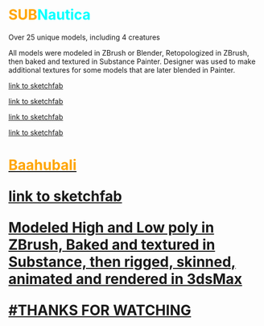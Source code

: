 
<!-- slide -->

<h1> <stile style="color:orange"*>SUB<stile style="color:cyan"*>Nautica</h1>

<!-- slide data-background-image="docs/media/render.png" -->
<!-- slide data-background-image="docs/media/all_models.png".reveal .slides section[data-vertical-align-top]{
	top: 0 !important;
} -->

Over 25 unique models, including 4 creatures 

<!-- slide -->
All models were modeled in ZBrush or Blender, Retopologized in ZBrush, then baked and textured in Substance Painter. 
Designer was used to make additional textures for some models that are later blended in Painter. 
<!-- slide data-background-image="docs/media/peeper.JPG".reveal .slides section[data-vertical-align-top]{
	top: 0 !important;
} -->
<a href="https://skfb.ly/osUOz">link to sketchfab

<!-- slide data-background-image="docs/media/stalker.JPG".reveal .slides section[data-vertical-align-top]{
	top: 0 !important;
} -->
<a href="https://skfb.ly/osUUn">link to sketchfab

<!-- slide data-background-image="docs/media/crashfish.JPG".reveal .slides section[data-vertical-align-top]{
	top: 0 !important;
} -->
<a href="https://skfb.ly/osUOZ">link to sketchfab


<!-- slide data-background-image="docs/media/sea_emperor.JPG".reveal .slides section[data-vertical-align-top]{
	top: 0 !important;
} -->
<a href="https://skfb.ly/osULI">link to sketchfab

<!-- slide data-background-image="docs/media/baahubali_background.png" -->

<h1> <stile style="color:orange"*>Baahubali

<!-- slide data-background-image="docs/media/baahubali_2.png"
reveal .slides section[data-vertical-align-top]{
	bottom: 0 !important;
} -->
<a href="https://skfb.ly/osURT">link to sketchfab

<!-- slide -->
Modeled High and Low poly in ZBrush, Baked and textured in Substance, then rigged, skinned, animated and rendered in 3dsMax

<!-- slide data-background-video="docs/media/BaahubaliParticleAnimation.m4v" -->

<!-- slide data-background-video="docs/media/BaahubaliMovementAnimation.m4v" -->


<!-- slide -->
#THANKS FOR WATCHING